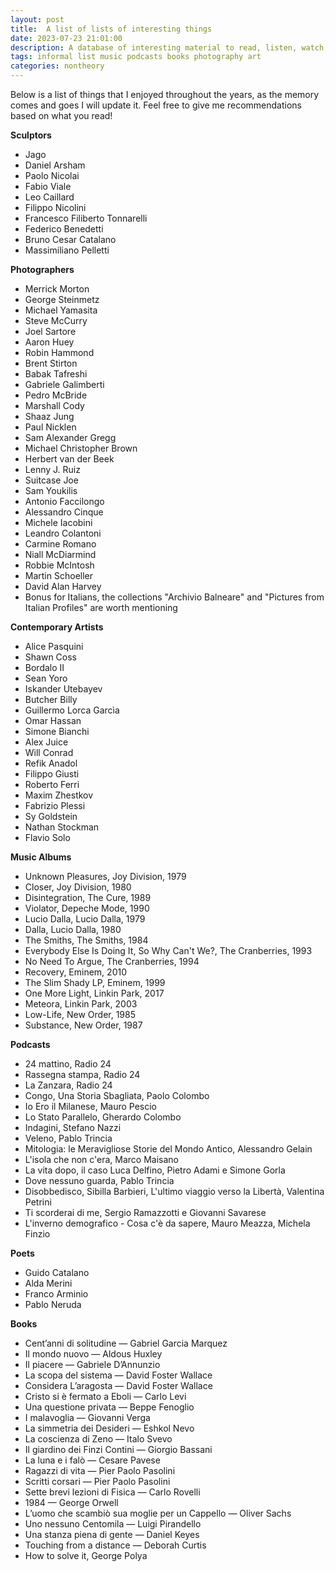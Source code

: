 ```yaml
---
layout: post
title:  A list of lists of interesting things 
date: 2023-07-23 21:01:00
description: A database of interesting material to read, listen, watch, contemplate
tags: informal list music podcasts books photography art
categories: nontheory
---
```

Below is a list of things that I enjoyed throughout the years, as the memory comes and goes I will update it. Feel free to give me recommendations based on what you read!

**Sculptors**
- Jago
- Daniel Arsham
- Paolo Nicolai
- Fabio Viale
- Leo Caillard
- Filippo Nicolini
- Francesco Filiberto Tonnarelli
- Federico Benedetti
- Bruno Cesar Catalano
- Massimiliano Pelletti

**Photographers**
- Merrick Morton
- George Steinmetz
- Michael Yamasita
- Steve McCurry
- Joel Sartore
- Aaron Huey
- Robin Hammond
- Brent Stirton
- Babak Tafreshi
- Gabriele Galimberti
- Pedro McBride
- Marshall Cody
- Shaaz Jung
- Paul Nicklen
- Sam Alexander Gregg
- Michael Christopher Brown
- Herbert van der Beek
- Lenny J. Ruiz
- Suitcase Joe
- Sam Youkilis
- Antonio Faccilongo
- Alessandro Cinque
- Michele Iacobini
- Leandro Colantoni
- Carmine Romano
- Niall McDiarmind
- Robbie McIntosh
- Martin Schoeller
- David Alan Harvey
- Bonus for Italians, the collections "Archivio Balneare" and "Pictures from Italian Profiles" are worth mentioning

**Contemporary Artists**
- Alice Pasquini
- Shawn Coss
- Bordalo II
- Sean Yoro
- Iskander Utebayev
- Butcher Billy
- Guillermo Lorca Garcìa
- Omar Hassan
- Simone Bianchi
- Alex Juice
- Will Conrad
- Refik Anadol
- Filippo Giusti
- Roberto Ferri
- Maxim Zhestkov
- Fabrizio Plessi
- Sy Goldstein
- Nathan Stockman
- Flavio Solo

**Music Albums**
- Unknown Pleasures, Joy Division, 1979
- Closer, Joy Division, 1980
- Disintegration, The Cure, 1989
- Violator, Depeche Mode, 1990
- Lucio Dalla, Lucio Dalla, 1979
- Dalla, Lucio Dalla, 1980
- The Smiths, The Smiths, 1984
- Everybody Else Is Doing It, So Why Can't We?, The Cranberries, 1993
- No Need To Argue, The Cranberries, 1994
- Recovery, Eminem, 2010
- The Slim Shady LP, Eminem, 1999
- One More Light, Linkin Park, 2017
- Meteora, Linkin Park, 2003
- Low-Life, New Order, 1985
- Substance, New Order, 1987

**Podcasts**
- 24 mattino, Radio 24
- Rassegna stampa, Radio 24
- La Zanzara, Radio 24
- Congo, Una Storia Sbagliata, Paolo Colombo
- Io Ero il Milanese, Mauro Pescio
- Lo Stato Parallelo, Gherardo Colombo
- Indagini, Stefano Nazzi
- Veleno, Pablo Trincia 
- Mitologia: le Meravigliose Storie del Mondo Antico, Alessandro Gelain
- L'isola che non c'era, Marco Maisano
- La vita dopo, il caso Luca Delfino, Pietro Adami e Simone Gorla
- Dove nessuno guarda, Pablo Trincia
- Disobbedisco, Sibilla Barbieri, L'ultimo viaggio verso la Libertà, Valentina Petrini
- Ti scorderai di me, Sergio Ramazzotti e Giovanni Savarese
- L'inverno demografico - Cosa c'è da sapere, Mauro Meazza, Michela Finzio

**Poets**
- Guido Catalano
- Alda Merini
- Franco Arminio
- Pablo Neruda

**Books**
- Cent’anni di solitudine — Gabriel Garcia Marquez
- Il mondo nuovo — Aldous Huxley
- Il piacere — Gabriele D’Annunzio
- La scopa del sistema — David Foster Wallace
- Considera L’aragosta — David Foster Wallace
- Cristo si è fermato a Eboli — Carlo Levi
- Una questione privata — Beppe Fenoglio
- I malavoglia — Giovanni Verga
- La simmetria dei Desideri — Eshkol Nevo
- La coscienza di Zeno — Italo Svevo
- Il giardino dei Finzi Contini — Giorgio Bassani
- La luna e i falò — Cesare Pavese
- Ragazzi di vita — Pier Paolo Pasolini
- Scritti corsari — Pier Paolo Pasolini
- Sette brevi lezioni di Fisica — Carlo Rovelli
- 1984 — George Orwell
- L’uomo che scambiò sua moglie per un Cappello — Oliver Sachs
- Uno nessuno Centomila — Luigi Pirandello
- Una stanza piena di gente — Daniel Keyes
- Touching from a distance — Deborah Curtis
- How to solve it, George Polya



